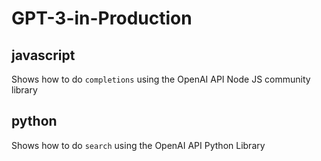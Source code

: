 # GPT-3-in-Production

## javascript

Shows how to do `completions` using the OpenAI API Node JS community library

## python

Shows how to do `search` using the OpenAI API Python Library
